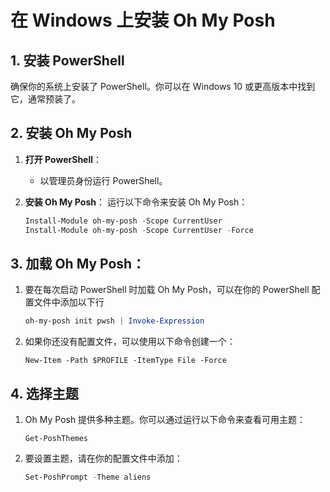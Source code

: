 # 在 Windows 上安装 Oh My Posh

## 1. 安装 PowerShell

确保你的系统上安装了 PowerShell。你可以在 Windows 10 或更高版本中找到它，通常预装了。

## 2. 安装 Oh My Posh

1. **打开 PowerShell**：
   - 以管理员身份运行 PowerShell。

2. **安装 Oh My Posh**：
   运行以下命令来安装 Oh My Posh：

   ```powershell
   Install-Module oh-my-posh -Scope CurrentUser
   Install-Module oh-my-posh -Scope CurrentUser -Force
   ```

## 3. 加载 Oh My Posh： 

1. 要在每次启动 PowerShell 时加载 Oh My Posh，可以在你的 PowerShell 配置文件中添加以下行

   ```powershell
   oh-my-posh init pwsh | Invoke-Expression
   ```
2. 如果你还没有配置文件，可以使用以下命令创建一个：
   ```
   New-Item -Path $PROFILE -ItemType File -Force
   ```

## 4. 选择主题

1. Oh My Posh 提供多种主题。你可以通过运行以下命令来查看可用主题：
   ```
   Get-PoshThemes
   ```

2. 要设置主题，请在你的配置文件中添加：
   ```powershell
   Set-PoshPrompt -Theme aliens 
   ```